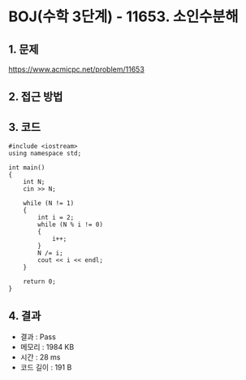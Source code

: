 # BOJ(수학 3단계) - 11653. 소인수분해

## 1. 문제  
https://www.acmicpc.net/problem/11653
## 2. 접근 방법  

## 3. 코드  
```
#include <iostream>
using namespace std;

int main()
{
	int N;
	cin >> N;

	while (N != 1)
	{
		int i = 2;
		while (N % i != 0)
		{
			i++;
		}
		N /= i;
		cout << i << endl;
	}

	return 0;
}
```
## 4. 결과
- 결과 : Pass
- 메모리 : 1984 KB
- 시간 : 28 ms
- 코드 길이 : 191 B